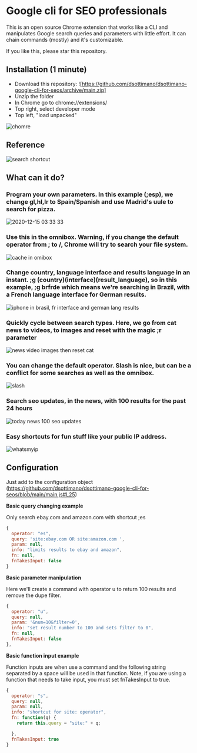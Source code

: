 # Google cli for SEO professionals

This is an open source Chrome extension that works like a CLI and manipulates Google search queries and parameters with little effort.  It can chain commands (mostly) and it's customizable.

If you like this, please star this repository.  

## Installation (1 minute)

- Download this repository: ![https://github.com/dsottimano/dsottimano-google-cli-for-seos/archive/main.zip]
- Unzip the folder 
- In Chrome go to  chrome://extensions/
- Top right, select developer mode
- Top left, "load unpacked"

![chomre](https://developer-chrome-com.imgix.net/image/BrQidfK9jaQyIHwdw91aVpkPiib2/iYdLKFsJ1KSVGLhbLRvS.png?auto=format&w=800)


## Reference

![search shortcut](https://user-images.githubusercontent.com/3630989/102194221-0d554380-3e8b-11eb-90b3-ad6ddbc51824.png)



## What can it do?

### Program your own parameters.  In this example (;esp), we change gl,hl,lr to Spain/Spanish and use Madrid's uule to search for pizza.

![2020-12-15 03 33 33](https://user-images.githubusercontent.com/3630989/102190798-79817880-3e86-11eb-9190-84191c50f84e.gif)

### Use this in the omnibox. Warning, if you change the default operator from ; to /, Chrome will try to search your file system.

![cache in omibox](https://user-images.githubusercontent.com/3630989/102190811-7dad9600-3e86-11eb-9bbc-3a2c2b5da2aa.gif)

### Change country, language interface and results language in an instant.  ;g (country)(interface)(result_language), so in this example, ;g brfrde which means we're searching in Brazil, with a French language interface for German results.

![iphone in brasil, fr interface and german lang results](https://user-images.githubusercontent.com/3630989/102190814-7e462c80-3e86-11eb-9f89-2d4f0751c6ee.gif)

### Quickly cycle between search types.  Here, we go from cat news to videos, to images and reset with the magic ;r parameter

![news video images then reset cat](https://user-images.githubusercontent.com/3630989/102190823-800ff000-3e86-11eb-9a30-92d6cd768a78.gif)

### You can change the default operator.  Slash is nice, but can be a conflict for some searches as well as the omnibox.

![slash](https://user-images.githubusercontent.com/3630989/102190829-80a88680-3e86-11eb-94ef-f6f40fc4afaa.gif)

### Search seo updates, in the news, with 100 results for the past 24 hours

![today news 100 seo updates](https://user-images.githubusercontent.com/3630989/102190831-81d9b380-3e86-11eb-971e-dc221cc4a6d6.gif)

### Easy shortcuts for fun stuff like your public IP address.

![whatsmyip](https://user-images.githubusercontent.com/3630989/102190832-82724a00-3e86-11eb-9b9e-6de2dd8eafb1.gif)

## Configuration

Just add to the configuration object (https://github.com/dsottimano/dsottimano-google-cli-for-seos/blob/main/main.js#L25)

**Basic query changing example**

Only search ebay.com and amazon.com with shortcut ;es


```js
{
  operator: "es",
  query: 'site:ebay.com OR site:amazon.com ',
  param: null,
  info: "limits results to ebay and amazon",
  fn: null,
  fnTakesInput: false
}

```

**Basic parameter manipulation**   

Here we'll create a command with operator u to return 100 results and remove the dupe filter.

```js
{
  operator: "u",
  query: null,
  param: '&num=10&filter=0',
  info: "set result number to 100 and sets filter to 0",
  fn: null,
  fnTakesInput: false
},

```

**Basic function input example**

Function inputs are when use a command and the following string separated by a space will be used in that function. Note, if you are using a function that needs to take input, you must set fnTakesInput to true.  

```js
{
  operator: "s",
  query: null,
  param: null,
  info: "shortcut for site: operator",
  fn: function(q) {
    return this.query = "site:" + q;

  },
  fnTakesInput: true
}
``` 


